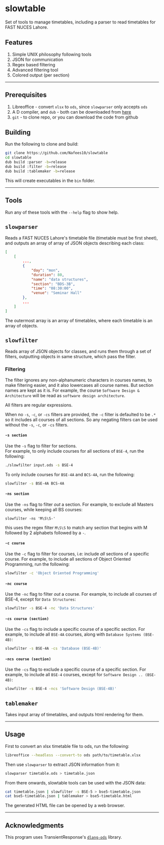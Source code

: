 # slowtable
Set of tools to manage timetables, including a parser to read timetables for
FAST NUCES Lahore.

## Features

1. Simple UNIX philosophy following tools
1. JSON for communication
1. Regex based filtering
1. Advanced filtering tool
1. Colored output (per section)

---

## Prerequisites

1. Libreoffice - convert `xlsx` to `ods`, since `slowparser` only accepts `ods`
1. A D compiler, and `dub` - both can be downloaded from
[here](https://dlang.org/download.html#dmd)
1. `git` - to clone repo, or you can download the code from github

## Building

Run the following to clone and build:

```bash
git clone https://github.com/Nafees10/slowtable
cd slowtable
dub build :parser -b=release
dub build :filter -b=release
dub build :tablemaker -b=release
```

This will create executables in the `bin` folder.

---

## Tools

Run any of these tools with the `--help` flag to show help.

## `slowparser`

Reads a FAST NUCES Lahore's timetable file (timetable must be first sheet), and
outputs an array of array of JSON objects describing each class:

```json
[
	[
		...,
		{
			"day": "mon",
			"duration": 80,
			"name": "data structures",
			"section": "BDS-3B",
			"time": "08:30:00",
			"venue": "Seminar Hall"
		},
		...
	]
]
```

The outermost array is an array of timetables, where each timetable is an array
of objects.

## `slowfilter`

Reads array of JSON objects for classes, and runs them through a set of filters,
outputting objects in same structure, which pass the filter.

### Filtering

The filter ignores any non-alphanumeric characters in courses names, to make
filtering easier, and it also lowercases all course names. But section names are
kept as it is.
For example, the course `Software Design & Architecture` will be read as
`software design architecture`.

All filters are regular expressions.

When no `-s`, `-c`, or `-cs` filters are provided, the `-c` filter is defaulted
to be `.*` so it includes all courses of all sections. So any negating filters
can be used without the `-s`, `-c`, or `-cs` filters.

#### `-s section`
Use the `-s` flag to filter for sections.  
For example, to only include courses for all sections of `BSE-4`, run the
following:
```bash
./slowfilter input.ods -s BSE-4
```

To only include courses for `BSE-4A` and `BCS-4A`, run the following:
```bash
slowfilter -s BSE-4A BCS-4A
```

#### `-ns section`
Use the `-ns` flag to filter _out_ a section.
For example, to exclude all Masters courses, while keeping all BS courses:
```
slowfilter -ns 'M\S\S-'
```
this uses the regex filter `M\S\S` to match any section that begins with M
followed by 2 alphabets followed by a `-`.

#### `-c course`
Use the `-c` flag to filter for courses, i.e: include _all_ sections of a
specific course.
For example, to include all sections of Object Oriented Programming, run the
following:
```bash
slowfilter -c 'Object Oriented Programming'
```

#### `-nc course`
Use the `-nc` flag to filter _out_ a course.
For example, to include all courses of BSE-4, except for `Data Structures`:
```bash
slowfilter -s BSE-4 -nc 'Data Structures'
```

#### `-cs course (section)`
Use the `-cs` flag to include a specific course of a specific section.
For example, to include all `BSE-4A` courses, along with
`Database Systems (BSE-4B)`:
```bash
slowfilter -s BSE-4A -cs 'Database (BSE-4B)'
```

#### `-ncs course (section)`
Use the `-cs` flag to exclude a specific course of a specific section.
For example, to include all `BSE-4` courses, except for
`Software Design .. (BSE-4B)`:
```bash
slowfilter -s BSE-4 -ncs 'Software Design (BSE-4B)'
```

## `tablemaker`

Takes input array of timetables, and outputs html rendering for them.

---

## Usage
First to convert an xlsx timetable file to ods, run the following:
```bash
libreoffice --headless --convert-to ods path/to/timetable.xlsx
```

Then use `slowparser` to extract JSON information from it:
```bash
slowparser timetable.ods > timetable.json
```

From there onwards, slowtable tools can be used with the JSON data:
```bash
cat timetable.json | slowfilter -s BSE-5 > bse5-timetable.json
cat bse5-timetable.json | tablemaker > bse5-timetable.html
```

The generated HTML file can be opened by a web browser.

---

## Acknowledgments
This program uses TransientResponse's [`dlang-ods`](https://github.com/TransientResponse/dlang-ods) library.
